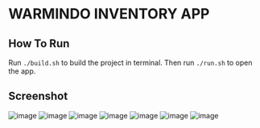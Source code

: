 # WARMINDO INVENTORY APP

## How To Run
Run ```./build.sh``` to build the project in terminal.
Then run ```./run.sh``` to open the app.

## Screenshot
![image](https://github.com/user-attachments/assets/1ba5c665-e2a3-4e6f-941d-35fbedec7f06)
![image](https://github.com/user-attachments/assets/2b24f213-1fe8-4eb7-9bdb-aa823e97a3ec)
![image](https://github.com/user-attachments/assets/75452519-9c8f-4329-a1ba-e40dc67663ee)
![image](https://github.com/user-attachments/assets/daec73ce-c552-41ed-9726-71eae502b119)
![image](https://github.com/user-attachments/assets/bc105ad8-c0ca-40e8-b06a-a618fd83b1dd)
![image](https://github.com/user-attachments/assets/8e4e6536-c8fc-43af-bb3d-8bed1a1f49c8)
![image](https://github.com/user-attachments/assets/12237e96-814a-4cff-a469-316d05a13833)
